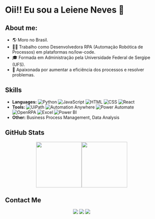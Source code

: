 # Oii!! Eu sou a Leiene Neves 👋

## About me:
- 🌎 Moro no Brasil.
- 👩‍💻 Trabalho como Desenvolvedora RPA (Automação Robótica de Processos) em plataformas no/low-code.
- 🎓 Formada em Administração pela Universidade Federal de Sergipe (UFS).
- 🤖 Apaixonada por aumentar a eficiência dos processos e resolver problemas.

## Skills
- **Languages:**
  ![Python](https://img.shields.io/badge/-Python-3776AB?style=flat&logo=python&logoColor=white)
  ![JavaScript](https://img.shields.io/badge/-JavaScript-F7DF1E?style=flat&logo=javascript&logoColor=black)
  ![HTML](https://img.shields.io/badge/-HTML-E34F26?style=flat&logo=html5&logoColor=white)
  ![CSS](https://img.shields.io/badge/-CSS-1572B6?style=flat&logo=css3&logoColor=white)
  ![React](https://img.shields.io/badge/-React-61DAFB?style=flat&logo=react&logoColor=black)
- **Tools:**
  ![UiPath](https://img.shields.io/badge/-UiPath-FAA519?style=flat&logo=uipath&logoColor=white)
  ![Automation Anywhere](https://img.shields.io/badge/-Automation%20Anywhere-FF6C37?style=flat&logo=automation-anywhere&logoColor=white)
  ![Power Automate](https://img.shields.io/badge/-Power%20Automate-0089D6?style=flat&logo=power-automate&logoColor=white)
  ![OpenRPA](https://img.shields.io/badge/-OpenRPA-34A853?style=flat&logo=google&logoColor=white)
  ![Excel](https://img.shields.io/badge/-Excel-217346?style=flat&logo=microsoft-excel&logoColor=white)
  ![Power BI](https://img.shields.io/badge/-Power%20BI-F2C811?style=flat&logo=power-bi&logoColor=black)
- **Other:**
  Business Process Management, Data Analysis

## GitHub Stats
<div align="center" style="display: flex; justify-content: center;">
  <a href="https://github.com/htmleiene">
    <img height="150em" src="https://github-readme-stats.vercel.app/api?username=htmleiene&show_icons=true&theme=tokyonight&include_all_commits=true&count_private=true&hide=issues"/>
  </a>
  <a href="https://github.com/htmleiene">
    <img height="150em" src="https://github-readme-stats.vercel.app/api/top-langs/?username=htmleiene&layout=compact&langs_count=7&theme=tokyonight"/>
  </a>
</div>

## Contact Me
<div align="center">
  <a href="https://linkedin.com/in/leiene-neves" target="_blank"><img src="https://img.shields.io/badge/-LinkedIn-%230077B5?style=for-the-badge&logo=linkedin&logoColor=white"></a>
  <a href="mailto:leiene.neves@gmail.com" target="_blank"><img src="https://img.shields.io/badge/-Gmail-%23333?style=for-the-badge&logo=gmail&logoColor=white"></a>
  <a href="https://api.whatsapp.com/send?phone=11976353075" target="_blank"><img src="https://img.shields.io/badge/WhatsApp-25D366?style=for-the-badge&logo=whatsapp&logoColor=white"></a>
</div>

